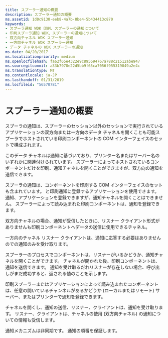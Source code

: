 ```yaml
---
title: スプーラー通知の概要
description: スプーラー通知の概要
ms.assetid: 1d0c9130-eeb8-4a7b-8be4-5b434413c870
keywords:
- スプーラ通知 WDK 印刷、スプーラーの通知について
- 印刷スプーラ通知 WDK、スプーラーの通知について
- 双方向チャネル WDK スプーラー通知
- 一方向チャネル WDK スプーラー通知
- データ チャネルの WDK スプーラーの通知
ms.date: 04/20/2017
ms.localizationpriority: medium
ms.openlocfilehash: fa62f65e4322e9c895694767a788c21512abe947
ms.sourcegitcommit: a33b7978e22d5bb9f65ca7056f955319049a2e4c
ms.translationtype: MT
ms.contentlocale: ja-JP
ms.lasthandoff: 01/31/2019
ms.locfileid: "56570781"
---
```

# <a name="overview-of-spooler-notification"></a>スプーラー通知の概要





スプーラの通知は、スプーラーのセッション以外のセッションで実行されているアプリケーションの双方向または一方向のデータ チャネルを開くことも可能スプーラでホストされている印刷コンポーネントの COM インターフェイスのセットで構成されます。

このデータ チャネルは通知に基づいており、プリンター名またはサーバー名のいずれかに関連付けられています。 スプーラーによってホストされているコンポーネントだけを印刷、通知チャネルを開くことができますが、双方向の通知を送信できます。

スプーラの通知は、コンポーネントを印刷する COM インターフェイスのセットも含まれています。 と印刷通知に登録するアプリケーションを使用できます。 通知、アプリケーションを登録できますが、通知チャネルを開くことはできません。 スプーラーによって読み込まれた印刷コンポーネントは、通知を登録できます。

双方向チャネルの場合、通知が受信したときに、リスナー クライアント形式がありませんも印刷コンポーネントへデータの送信に使用できるチャネル。

一方向のチャネル リスナー クライアントは、通知に応答する必要はありませんのでの通知のみを受け取ります。

スプーラーのプロセスでコンポーネントは、リスナーがいるかどうか、通知チャネルを開くことができます。 チャネルが開かれた後、印刷コンポーネントは、通知を送信できます。 通知を受け取るだれリスナーが存在しない場合、呼び出しがまだ成功すると、返される値のことを示します。

印刷スプーラーまたはアプリケーションによって読み込まれたコンポーネントは、任意の開いているチャンネルがあるかどうか (ローカルまたはリモート) サーバー、またはプリンターで通知を登録できます。

チャネルを開くし、通知の送信、リスナー、クライアントは、通知を受け取ります。 リスナー、クライアントは、チャネルの使用 (双方向チャネル) の通知についての情報も受信します。

通知メカニズムは非同期です。 通知の順番を保証します。

 

 




